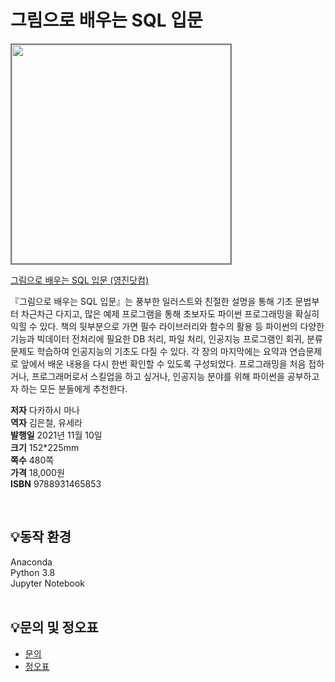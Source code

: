 # 그림으로 배우는 SQL 입문

<img src="https://www.youngjin.com/images/book_cover/9788931465853.jpg" height="350px" style="border: 2px solid grey;">

[그림으로 배우는 SQL 입문 (영진닷컴)](https://blog.naver.com/ydot/222515152113)

『그림으로 배우는 SQL 입문』는 풍부한 일러스트와 친절한 설명을 통해 기초 문법부터 차근차근 다지고, 많은 예제 프로그램을 통해 초보자도 파이썬 프로그래밍을 확실히 익힐 수 있다. 책의 뒷부분으로 가면 필수 라이브러리와 함수의 활용 등 파이썬의 다양한 기능과 빅데이터 전처리에 필요한 DB 처리, 파일 처리, 인공지능 프로그램인 회귀, 분류문제도 학습하여 인공지능의 기초도 다질 수 있다. 각 장의 마지막에는 요약과 연습문제로 앞에서 배운 내용을 다시 한번 확인할 수 있도록 구성되었다. 프로그래밍을 처음 접하거나, 프로그래머로서 스킬업을 하고 싶거나, 인공지능 분야를 위해 파이썬을 공부하고자 하는 모든 분들에게 추천한다.

**저자** 다카하시 마나  
**역자** 김은철, 유세라  
**발행일** 2021년 11월 10일  
**크기** 152*225mm  
**쪽수** 480쪽  
**가격** 18,000원  
**ISBN** 9788931465853  
 
<br>

## 💡동작 환경
Anaconda  
Python 3.8  
Jupyter Notebook  
<br>

## 💡문의 및 정오표
- [문의](mailto:Support@youngjin.com)
- [정오표](https://www.youngjin.com/Artyboard/mboard.asp?strBoardID=errata)
